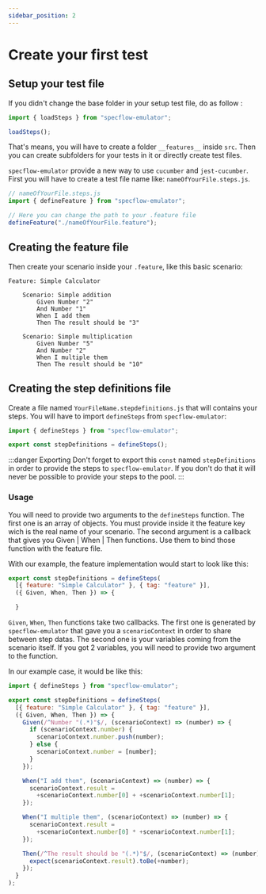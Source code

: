 ```yaml
---
sidebar_position: 2
---
```


# Create your first test

## Setup your test file

If you didn't change the base folder in your setup test file, do as follow :

```javascript
import { loadSteps } from "specflow-emulator";

loadSteps();
```

That's means, you will have to create a folder `__features__` inside `src`. Then you can create subfolders for your tests in it or directly create test files.

`specflow-emulator` provide a new way to use `cucumber` and `jest-cucumber`. First you will have to create a test file name like: `nameOfYourFile.steps.js`.

```javascript
// nameOfYourFile.steps.js
import { defineFeature } from "specflow-emulator";

// Here you can change the path to your .feature file
defineFeature("./nameOfYourFile.feature");
```

## Creating the feature file

Then create your scenario inside your `.feature`, like this basic scenario:

```shell
Feature: Simple Calculator

    Scenario: Simple addition
        Given Number "2"
        And Number "1"
        When I add them
        Then The result should be "3"

    Scenario: Simple multiplication
        Given Number "5"
        And Number "2"
        When I multiple them
        Then The result should be "10"
```

## Creating the step definitions file

Create a file named `YourFileName.stepdefinitions.js` that will contains your steps. You will have to import `defineSteps` from `specflow-emulator`:

```javascript
import { defineSteps } from "specflow-emulator";

export const stepDefinitions = defineSteps();
```

:::danger Exporting
Don't forget to export this `const` named `stepDefinitions` in order to provide the steps to `specflow-emulator`. If you don't do that it will never be possible to provide your steps to the pool.
:::

### Usage

You will need to provide two arguments to the `defineSteps` function.
The first one is an array of objects. You must provide inside it the feature key wich is the real name of your scenario.
The second argument is a callback that gives you Given | When | Then functions. Use them to bind those function with the feature file.

With our example, the feature implementation would start to look like this:

```javascript
export const stepDefinitions = defineSteps(
  [{ feature: "Simple Calculator" }, { tag: "feature" }],
  ({ Given, When, Then }) => {

  }
```

`Given`, `When`, `Then` functions take two callbacks. The first one is generated by `specflow-emulator` that gave you a `scenarioContext` in order to share between step datas. The second one is your variables coming from the scenario itself. If you got 2 variables, you will need to provide two argument to the function.

In our example case, it would be like this:

```javascript
import { defineSteps } from "specflow-emulator";

export const stepDefinitions = defineSteps(
  [{ feature: "Simple Calculator" }, { tag: "feature" }],
  ({ Given, When, Then }) => {
    Given(/^Number "(.*)"$/, (scenarioContext) => (number) => {
      if (scenarioContext.number) {
        scenarioContext.number.push(number);
      } else {
        scenarioContext.number = [number];
      }
    });

    When("I add them", (scenarioContext) => (number) => {
      scenarioContext.result =
        +scenarioContext.number[0] + +scenarioContext.number[1];
    });

    When("I multiple them", (scenarioContext) => (number) => {
      scenarioContext.result =
        +scenarioContext.number[0] * +scenarioContext.number[1];
    });

    Then(/^The result should be "(.*)"$/, (scenarioContext) => (number) => {
      expect(scenarioContext.result).toBe(+number);
    });
  }
);
```
